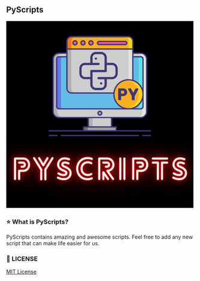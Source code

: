 ## PyScripts
![images](./logo.png)
### ⭐ What is PyScripts?
PyScripts contains amazing and awesome scripts. Feel free to add any new script that can make life easier for us.

### 🧾 LICENSE
[MIT License](https://github.com/imsushant12/PyScripts/blob/master/LICENSE.md)


